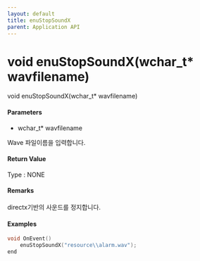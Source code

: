 ```yaml
---
layout: default
title: enuStopSoundX
parent: Application API
---
```

# void enuStopSoundX\(wchar\_t\* wavfilename\)

void enuStopSoundX\(wchar\_t\* wavfilename\)

#### Parameters

* wchar\_t\* wavfilename

Wave 파일이름을 입력합니다.

#### Return Value

Type :  NONE

#### Remarks

directx기반의 사운드를 정지합니다.

#### Examples

```cpp
void OnEvent()
    enuStopSoundX("resource\\alarm.wav");
end
```



